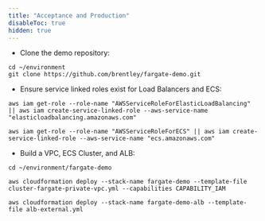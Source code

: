 ```yaml
---
title: "Acceptance and Production"
disableToc: true
hidden: true
---
```


- Clone the demo repository:

```
cd ~/environment
git clone https://github.com/brentley/fargate-demo.git
```

- Ensure service linked roles exist for Load Balancers and ECS:

```
aws iam get-role --role-name "AWSServiceRoleForElasticLoadBalancing" || aws iam create-service-linked-role --aws-service-name "elasticloadbalancing.amazonaws.com"

aws iam get-role --role-name "AWSServiceRoleForECS" || aws iam create-service-linked-role --aws-service-name "ecs.amazonaws.com"
```


- Build a VPC, ECS Cluster, and ALB:
 
```
cd ~/environment/fargate-demo

aws cloudformation deploy --stack-name fargate-demo --template-file cluster-fargate-private-vpc.yml --capabilities CAPABILITY_IAM

aws cloudformation deploy --stack-name fargate-demo-alb --template-file alb-external.yml
```


